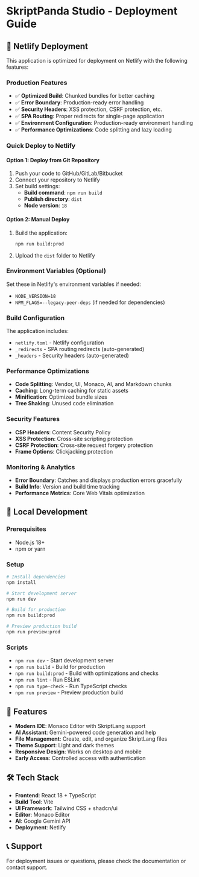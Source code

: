 # SkriptPanda Studio - Deployment Guide

## 🚀 Netlify Deployment

This application is optimized for deployment on Netlify with the following features:

### Production Features
- ✅ **Optimized Build**: Chunked bundles for better caching
- ✅ **Error Boundary**: Production-ready error handling
- ✅ **Security Headers**: XSS protection, CSRF protection, etc.
- ✅ **SPA Routing**: Proper redirects for single-page application
- ✅ **Environment Configuration**: Production-ready environment handling
- ✅ **Performance Optimizations**: Code splitting and lazy loading

### Quick Deploy to Netlify

#### Option 1: Deploy from Git Repository
1. Push your code to GitHub/GitLab/Bitbucket
2. Connect your repository to Netlify
3. Set build settings:
   - **Build command**: `npm run build`
   - **Publish directory**: `dist`
   - **Node version**: `18`

#### Option 2: Manual Deploy
1. Build the application:
   ```bash
   npm run build:prod
   ```
2. Upload the `dist` folder to Netlify

### Environment Variables (Optional)
Set these in Netlify's environment variables if needed:
- `NODE_VERSION=18`
- `NPM_FLAGS=--legacy-peer-deps` (if needed for dependencies)

### Build Configuration
The application includes:
- `netlify.toml` - Netlify configuration
- `_redirects` - SPA routing redirects (auto-generated)
- `_headers` - Security headers (auto-generated)

### Performance Optimizations
- **Code Splitting**: Vendor, UI, Monaco, AI, and Markdown chunks
- **Caching**: Long-term caching for static assets
- **Minification**: Optimized bundle sizes
- **Tree Shaking**: Unused code elimination

### Security Features
- **CSP Headers**: Content Security Policy
- **XSS Protection**: Cross-site scripting protection
- **CSRF Protection**: Cross-site request forgery protection
- **Frame Options**: Clickjacking protection

### Monitoring & Analytics
- **Error Boundary**: Catches and displays production errors gracefully
- **Build Info**: Version and build time tracking
- **Performance Metrics**: Core Web Vitals optimization

## 🔧 Local Development

### Prerequisites
- Node.js 18+
- npm or yarn

### Setup
```bash
# Install dependencies
npm install

# Start development server
npm run dev

# Build for production
npm run build:prod

# Preview production build
npm run preview:prod
```

### Scripts
- `npm run dev` - Start development server
- `npm run build` - Build for production
- `npm run build:prod` - Build with optimizations and checks
- `npm run lint` - Run ESLint
- `npm run type-check` - Run TypeScript checks
- `npm run preview` - Preview production build

## 📱 Features
- **Modern IDE**: Monaco Editor with SkriptLang support
- **AI Assistant**: Gemini-powered code generation and help
- **File Management**: Create, edit, and organize SkriptLang files
- **Theme Support**: Light and dark themes
- **Responsive Design**: Works on desktop and mobile
- **Early Access**: Controlled access with authentication

## 🛠 Tech Stack
- **Frontend**: React 18 + TypeScript
- **Build Tool**: Vite
- **UI Framework**: Tailwind CSS + shadcn/ui
- **Editor**: Monaco Editor
- **AI**: Google Gemini API
- **Deployment**: Netlify

## 📞 Support
For deployment issues or questions, please check the documentation or contact support.
